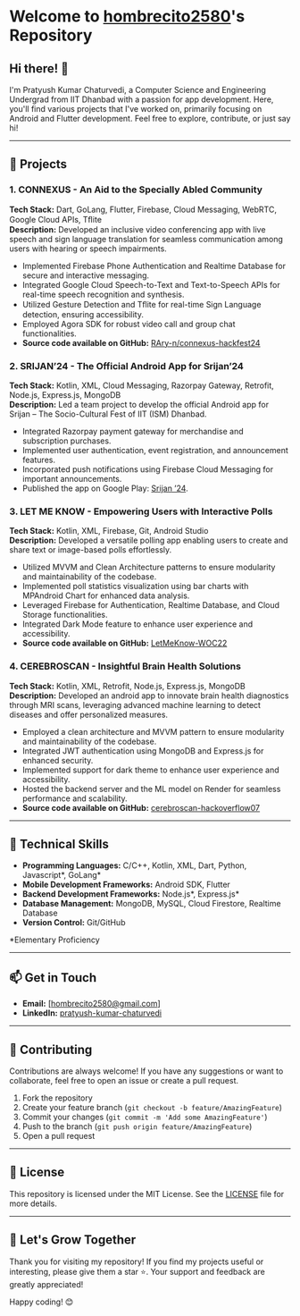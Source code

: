 # Welcome to [hombrecito2580](https://github.com/hombrecito2580)'s Repository

## Hi there! 👋

I'm Pratyush Kumar Chaturvedi, a Computer Science and Engineering Undergrad from IIT Dhanbad with a passion for app development. Here, you'll find various projects that I've worked on, primarily focusing on Android and Flutter development. Feel free to explore, contribute, or just say hi!

---

## 🌟 Projects

### 1. CONNEXUS - An Aid to the Specially Abled Community
**Tech Stack:** Dart, GoLang, Flutter, Firebase, Cloud Messaging, WebRTC, Google Cloud APIs, Tﬂite  
**Description:** Developed an inclusive video conferencing app with live speech and sign language translation for seamless communication among users with hearing or speech impairments.
- Implemented Firebase Phone Authentication and Realtime Database for secure and interactive messaging.
- Integrated Google Cloud Speech-to-Text and Text-to-Speech APIs for real-time speech recognition and synthesis.
- Utilized Gesture Detection and Tﬂite for real-time Sign Language detection, ensuring accessibility.
- Employed Agora SDK for robust video call and group chat functionalities.
- **Source code available on GitHub:** [RAry-n/connexus-hackfest24](https://github.com/RAry-n/connexus-hackfest24)

### 2. SRIJAN’24 - The Official Android App for Srijan’24
**Tech Stack:** Kotlin, XML, Cloud Messaging, Razorpay Gateway, Retrofit, Node.js, Express.js, MongoDB  
**Description:** Led a team project to develop the official Android app for Srijan – The Socio-Cultural Fest of IIT (ISM) Dhanbad.
- Integrated Razorpay payment gateway for merchandise and subscription purchases.
- Implemented user authentication, event registration, and announcement features.
- Incorporated push notifications using Firebase Cloud Messaging for important announcements.
- Published the app on Google Play: [Srijan ’24](https://play.google.com/store/apps/details?id=com.iitism.srijan24).

### 3. LET ME KNOW - Empowering Users with Interactive Polls
**Tech Stack:** Kotlin, XML, Firebase, Git, Android Studio  
**Description:** Developed a versatile polling app enabling users to create and share text or image-based polls effortlessly.
- Utilized MVVM and Clean Architecture patterns to ensure modularity and maintainability of the codebase.
- Implemented poll statistics visualization using bar charts with MPAndroid Chart for enhanced data analysis.
- Leveraged Firebase for Authentication, Realtime Database, and Cloud Storage functionalities.
- Integrated Dark Mode feature to enhance user experience and accessibility.
- **Source code available on GitHub:** [LetMeKnow-WOC22](https://github.com/LetMeKnow-WOC22)

### 4. CEREBROSCAN - Insightful Brain Health Solutions
**Tech Stack:** Kotlin, XML, Retrofit, Node.js, Express.js, MongoDB  
**Description:** Developed an android app to innovate brain health diagnostics through MRI scans, leveraging advanced machine learning to detect diseases and offer personalized measures.
- Employed a clean architecture and MVVM pattern to ensure modularity and maintainability of the codebase.
- Integrated JWT authentication using MongoDB and Express.js for enhanced security.
- Implemented support for dark theme to enhance user experience and accessibility.
- Hosted the backend server and the ML model on Render for seamless performance and scalability.
- **Source code available on GitHub:** [cerebroscan-hackoverflow07](https://github.com/hombrecito2580/cerebroscan-hackoverflow07)

---

## 🔧 Technical Skills

- **Programming Languages:** C/C++, Kotlin, XML, Dart, Python, Javascript*, GoLang*
- **Mobile Development Frameworks:** Android SDK, Flutter
- **Backend Development Frameworks:** Node.js*, Express.js*
- **Database Management:** MongoDB, MySQL, Cloud Firestore, Realtime Database
- **Version Control:** Git/GitHub

*Elementary Proficiency

---

## 📫 Get in Touch

- **Email:** [hombrecito2580@gmail.com]
- **LinkedIn:** [pratyush-kumar-chaturvedi](https://www.linkedin.com/in/pratyush-kumar-chaturvedi-086958256)

---

## 🤝 Contributing

Contributions are always welcome! If you have any suggestions or want to collaborate, feel free to open an issue or create a pull request.

1. Fork the repository
2. Create your feature branch (`git checkout -b feature/AmazingFeature`)
3. Commit your changes (`git commit -m 'Add some AmazingFeature'`)
4. Push to the branch (`git push origin feature/AmazingFeature`)
5. Open a pull request

---

## 📜 License

This repository is licensed under the MIT License. See the [LICENSE](LICENSE) file for more details.

---

## 🌱 Let's Grow Together

Thank you for visiting my repository! If you find my projects useful or interesting, please give them a star ⭐. Your support and feedback are greatly appreciated!

Happy coding! 😊
